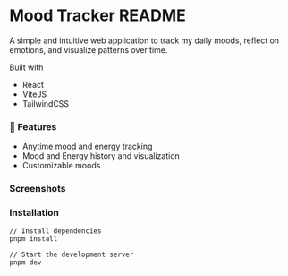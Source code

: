 # Mood Tracker README

A simple and intuitive web application to track my daily moods, reflect on emotions, and visualize patterns over time.

Built with

- React
- ViteJS
- TailwindCSS

### 🚀 Features

- Anytime mood and energy tracking
- Mood and Energy history and visualization
- Customizable moods

### Screenshots

### Installation

```shell
// Install dependencies
pnpm install

// Start the development server
pnpm dev
```

